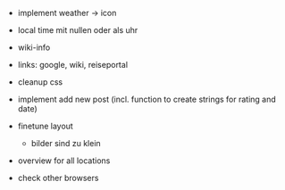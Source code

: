 * implement weather -> icon
* local time mit nullen oder als uhr
* wiki-info
* links: google, wiki, reiseportal
* cleanup css
* implement add new post (incl. function to create  strings for rating and date)

* finetune layout
    * bilder sind zu klein  
* overview for all locations
* check other browsers
